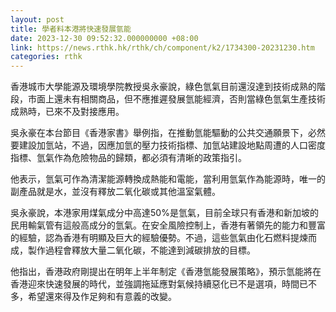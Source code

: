 ```yaml
---
layout: post
title: 學者料本港將快速發展氫能
date: 2023-12-30 09:52:32.000000000 +08:00
link: https://news.rthk.hk/rthk/ch/component/k2/1734300-20231230.htm
categories: rthk
---
```


香港城市大學能源及環境學院教授吳永豪說，綠色氫氣目前還沒達到技術成熟的階段，市面上還未有相關商品，但不應推遲發展氫能經濟，否則當綠色氫氣生產技術成熟時，已來不及對接應用。

吳永豪在本台節目《香港家書》舉例指，在推動氫能驅動的公共交通願景下，必然要建設加氫站，不過，因應加氫的壓力技術指標、加氫站建設地點周遭的人口密度指標、氫氣作為危險物品的歸類，都必須有清晰的政策指引。

他表示，氫氣可作為清潔能源轉換成熱能和電能，當利用氫氣作為能源時，唯一的副產品就是水，並沒有釋放二氧化碳或其他溫室氣體。

吳永豪說，本港家用煤氣成分中高達50%是氫氣，目前全球只有香港和新加坡的民用輸氣管有這般高成分的氫氣。在安全風險控制上，香港有著領先的能力和豐富的經驗，認為香港有明顯及巨大的經驗優勢。不過，這些氫氣由化石燃料提煉而成，製作過程會釋放大量二氧化碳，不能達到減碳排放的目標。

他指出，香港政府剛提出在明年上半年制定《香港氫能發展策略》，預示氫能將在香港迎來快速發展的時代，並強調拖延應對氣候持續惡化已不是選項，時間已不多，希望還來得及作足夠和有意義的改變。
